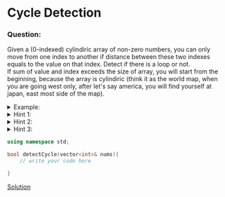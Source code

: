 # Cycle Detection

### Question:
Given a (0-indexed) cylindiric array of non-zero numbers, you can only move from one index to another if distance between these two indexes equals to the value on that index. Detect if there is a loop or not. <br>
If sum of value and index exceeds the size of array, you will start from the beginning, because the array is cylindiric (think it as the world map, when you are going west only, after let's say america, you will find yourself at japan, east most side of the map).

<details>
	<summary>Example:</summary>
	array: [1,2,3,4] <br> <br>
	You can move from: (curr idx + val = next idx) <br>
	0th index to 1st index (0 + 1 = 1) <br>
	1th index to 3rd index (1 + 2 = 3) <br>
	2nd index to 1st index (2 + 3 = 5, which is out of range, but don't forget that the array is cyclindiric, so index 4 is actually index 0, and index 5 is actually index 1) <br>
	3rd index to 3rd index (3 + 4 = 7, because it is cylindiric, we are actually at index 3) <br>
	In this last example we are actually not moving therefore it is not considered as a loop.
</details>


<details>
	<summary>Hint 1:</summary>
	Think this as a graph.
</details>

<details>
	<summary>Hint 2:</summary>
	if there is a last node where you can't go anywhere any node you can reach to that node is not in a cycle.
</details>

<details>
	<summary>Hint 3:</summary>
	You need to check all nodes if they are in a cycle or not, but be careful with unnecessary repetition.
</details>


```c++
using namespace std;

bool detectCycle(vector<int>& nums){
	// write your code here

}
```

[Solution](S1_Cycle_Detection.cpp)
